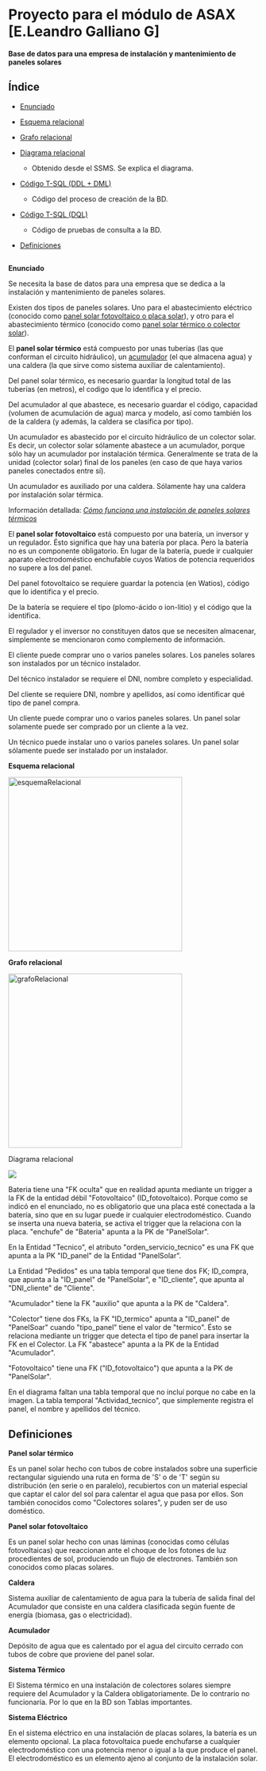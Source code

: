 # Proyecto para el módulo de ASAX [E.Leandro Galliano G]

**Base de datos para una empresa de instalación y mantenimiento de paneles solares**

## Índice

* [Enunciado](#bout)

* [Esquema relacional](#esquemaRel)

* [Grafo relacional](#grafoRel)

* [Diagrama relacional](#diagram)

  - Obtenido desde el SSMS. Se explica el diagrama.

* [Código T-SQL (DDL + DML)](../proyecto_LeandroGalliano.sql)

  - Código del proceso de creación de la BD.
* [Código T-SQL (DQL)](../consultas_BD-paneles.sql)

  - Código de pruebas de consulta a la BD.

* [Definiciones](#defs)

##
<a name="bout">**Enunciado**</a>

Se necesita la base de datos para una empresa que se dedica a la instalación y mantenimiento de paneles solares.

Existen dos tipos de paneles solares. Uno para el abastecimiento eléctrico (conocido como [panel solar fotovoltaico o placa solar](#defs)), y otro para el abastecimiento térmico (conocido como [panel solar térmico o colector solar](#defs)).

El **panel solar térmico** está compuesto por unas tuberías (las que conforman el circuito hidráulico), un [acumulador](#defs) 
(el que almacena agua) y una caldera (la que sirve como sistema auxiliar de calentamiento).

Del panel solar térmico, es necesario guardar la longitud total de las tuberías (en metros), el codigo que lo identifica
y el precio.

Del acumulador al que abastece, es necesario guardar el código, capacidad (volumen de acumulación de agua) marca y modelo, así como también los de la caldera (y además, la caldera se clasifica por tipo).

Un acumulador es abastecido por el circuito hidráulico de un colector solar. Es decir, un colector solar sólamente
abastece a un acumulador, porque sólo hay un acumulador por instalación térmica. Generalmente se trata de la unidad
(colector solar) final de los paneles (en caso de que haya varios paneles conectados entre sí).

Un acumulador es auxiliado por una caldera. Sólamente hay una caldera por instalación solar térmica.

Información detallada: [*Cómo funciona una instalación de paneles solares térmicos*](./expl/instalacionTermicaPaneles.md)


El **panel solar fotovoltaico** está compuesto por una batería, un inversor y un regulador. Ésto significa que hay una batería por placa. Pero la batería no es un componente obligatorio. En lugar de la batería, puede ir cualquier
aparato electrodoméstico enchufable cuyos Watios de potencia requeridos no supere a los del panel.

Del panel fotovoltaico se requiere guardar la potencia (en Watios), código que lo identifica y el precio.

De la batería se requiere el tipo (plomo-ácido o ion-litio) y el código que la identifica.

El regulador y el inversor no constituyen datos que se necesiten almacenar, simplemente se mencionaron como complemento de
información.

El cliente puede comprar uno o varios paneles solares. Los paneles solares son instalados por un técnico instalador.

Del técnico instalador se requiere el DNI, nombre completo y especialidad.

Del cliente se requiere DNI, nombre y apellidos, así como identificar qué tipo de panel compra.

Un cliente puede comprar uno o varios paneles solares. Un panel solar solamente puede ser comprado por un cliente a 
la vez.

Un técnico puede instalar uno o varios paneles solares. Un panel solar sólamente puede ser instalado por un instalador.

<a name="esquemaRel">**Esquema relacional**</a>

[<img src="https://imgshare.io/images/2021/05/26/esquemaRelacional.jpg" alt="esquemaRelacional" width="350px" height="350px"/>](https://imgshare.io/images/2021/05/26/esquemaRelacional.jpg)


<a name="grafoRel">**Grafo relacional**</a>

[<img src="https://imgshare.io/images/2021/05/26/grafoRelacional.jpg" alt="grafoRelacional" width="350px" height="350px"/>](https://imgshare.io/images/2021/05/26/grafoRelacional.jpg)


<a name="diagram">Diagrama relacional</a>

![](https://www.mediafire.com/convkey/35e0/fipvv6lmnadbqw8zg.jpg)

Bateria tiene una "FK oculta" que en realidad apunta mediante un trigger a la FK de la entidad débil "Fotovoltaico"
(ID_fotovoltaico).
Porque como se indicó en el enunciado, no es obligatorio que una placa esté conectada a la batería, sino que en su lugar
puede ir cualquier electrodoméstico.
Cuando se inserta una nueva bateria, se activa el trigger que la relaciona con la placa.
"enchufe" de "Bateria" apunta a la PK de "PanelSolar".

En la Entidad "Tecnico", el atributo "orden_servicio_tecnico" es una FK que apunta a la PK "ID_panel" de la Entidad "PanelSolar".

La Entidad "Pedidos" es una tabla temporal que tiene dos FK; ID_compra, que apunta a la "ID_panel" de "PanelSolar", e "ID_cliente", que apunta al "DNI_cliente" de "Cliente".

"Acumulador" tiene la FK "auxilio" que apunta a la PK de "Caldera".

"Colector" tiene dos FKs, la FK "ID_termico" apunta a "ID_panel" de "PanelSoar" cuando "tipo_panel" tiene el valor de
"termico". Ésto se relaciona mediante un trigger que detecta el tipo de panel para insertar la FK en el Colector.
La FK "abastece" apunta a la PK de la Entidad "Acumulador".

"Fotovoltaico" tiene una FK ("ID_fotovoltaico") que apunta a la PK de "PanelSolar".

En el diagrama faltan una tabla temporal que no incluí porque no cabe en la imagen.
La tabla temporal "Actividad_tecnico", que simplemente registra el panel, el nombre y apellidos del técnico.


<a name="defs"></a>
## Definiciones

**Panel solar térmico**

Es un panel solar hecho con tubos de cobre instalados sobre una superficie rectangular siguiendo una ruta 
en forma de 'S' o de 'T' según su distribución (en serie o en paralelo), recubiertos con un material especial
que captar el calor del sol para calentar el agua que pasa por ellos. Son también conocidos como "Colectores solares",
y puden ser de uso doméstico.

**Panel solar fotovoltaico**

Es un panel solar hecho con unas láminas (conocidas como células fotovoltaicas) que reaccionan ante el choque de los
fotones de luz procedientes de sol, produciendo un flujo de electrones.
También son conocidos como placas solares.

**Caldera**

Sistema auxiliar de calentamiento de agua para la tubería de salida final del Acumulador que consiste en una caldera
clasificada según fuente de energía (biomasa, gas o electricidad).

**Acumulador**

Depósito de agua que es calentado por el agua del circuito cerrado con tubos de cobre que proviene del panel solar.

**Sistema Térmico**

El Sistema térmico en una instalación de colectores solares siempre requiere del Acumulador y la Caldera obligatoriamente. De lo contrario no funcionaría. Por lo que en la BD son Tablas importantes.

**Sistema Eléctrico**

En el sistema eléctrico en una instalación de placas solares, la batería es un elemento opcional. La placa fotovoltaica puede enchufarse a cualquier electrodoméstico con una potencia menor o igual a la que produce el panel. El electrodoméstico es un elemento ajeno al conjunto de la instalación solar.
